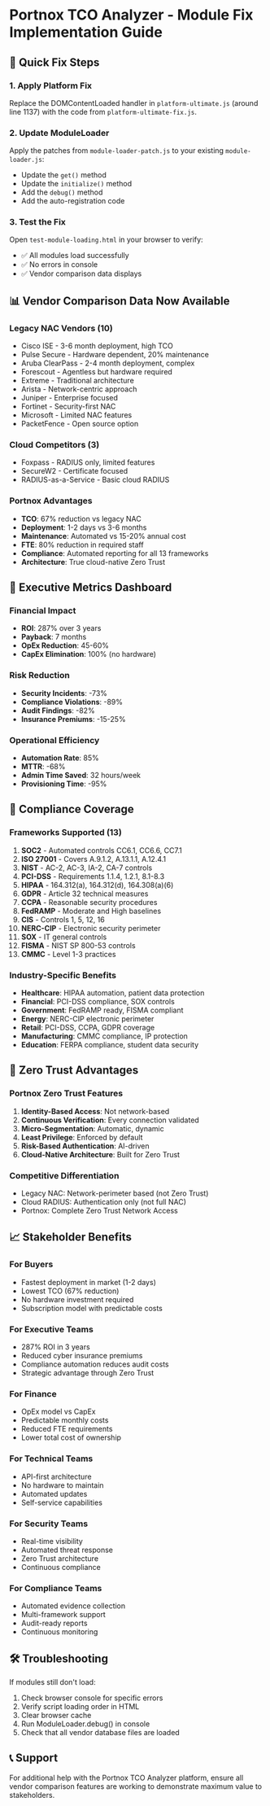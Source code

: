 # Portnox TCO Analyzer - Module Fix Implementation Guide

## 🎯 Quick Fix Steps

### 1. Apply Platform Fix
Replace the DOMContentLoaded handler in `platform-ultimate.js` (around line 1137) with the code from `platform-ultimate-fix.js`.

### 2. Update ModuleLoader
Apply the patches from `module-loader-patch.js` to your existing `module-loader.js`:
- Update the `get()` method
- Update the `initialize()` method  
- Add the `debug()` method
- Add the auto-registration code

### 3. Test the Fix
Open `test-module-loading.html` in your browser to verify:
- ✅ All modules load successfully
- ✅ No errors in console
- ✅ Vendor comparison data displays

## 📊 Vendor Comparison Data Now Available

### Legacy NAC Vendors (10)
- Cisco ISE - 3-6 month deployment, high TCO
- Pulse Secure - Hardware dependent, 20% maintenance
- Aruba ClearPass - 2-4 month deployment, complex
- Forescout - Agentless but hardware required
- Extreme - Traditional architecture
- Arista - Network-centric approach
- Juniper - Enterprise focused
- Fortinet - Security-first NAC
- Microsoft - Limited NAC features
- PacketFence - Open source option

### Cloud Competitors (3)
- Foxpass - RADIUS only, limited features
- SecureW2 - Certificate focused
- RADIUS-as-a-Service - Basic cloud RADIUS

### Portnox Advantages
- **TCO**: 67% reduction vs legacy NAC
- **Deployment**: 1-2 days vs 3-6 months
- **Maintenance**: Automated vs 15-20% annual cost
- **FTE**: 80% reduction in required staff
- **Compliance**: Automated reporting for all 13 frameworks
- **Architecture**: True cloud-native Zero Trust

## 🎯 Executive Metrics Dashboard

### Financial Impact
- **ROI**: 287% over 3 years
- **Payback**: 7 months
- **OpEx Reduction**: 45-60%
- **CapEx Elimination**: 100% (no hardware)

### Risk Reduction
- **Security Incidents**: -73%
- **Compliance Violations**: -89%
- **Audit Findings**: -82%
- **Insurance Premiums**: -15-25%

### Operational Efficiency
- **Automation Rate**: 85%
- **MTTR**: -68%
- **Admin Time Saved**: 32 hours/week
- **Provisioning Time**: -95%

## 🔐 Compliance Coverage

### Frameworks Supported (13)
1. **SOC2** - Automated controls CC6.1, CC6.6, CC7.1
2. **ISO 27001** - Covers A.9.1.2, A.13.1.1, A.12.4.1
3. **NIST** - AC-2, AC-3, IA-2, CA-7 controls
4. **PCI-DSS** - Requirements 1.1.4, 1.2.1, 8.1-8.3
5. **HIPAA** - 164.312(a), 164.312(d), 164.308(a)(6)
6. **GDPR** - Article 32 technical measures
7. **CCPA** - Reasonable security procedures
8. **FedRAMP** - Moderate and High baselines
9. **CIS** - Controls 1, 5, 12, 16
10. **NERC-CIP** - Electronic security perimeter
11. **SOX** - IT general controls
12. **FISMA** - NIST SP 800-53 controls
13. **CMMC** - Level 1-3 practices

### Industry-Specific Benefits
- **Healthcare**: HIPAA automation, patient data protection
- **Financial**: PCI-DSS compliance, SOX controls
- **Government**: FedRAMP ready, FISMA compliant
- **Energy**: NERC-CIP electronic perimeter
- **Retail**: PCI-DSS, CCPA, GDPR coverage
- **Manufacturing**: CMMC compliance, IP protection
- **Education**: FERPA compliance, student data security

## 🚀 Zero Trust Advantages

### Portnox Zero Trust Features
1. **Identity-Based Access**: Not network-based
2. **Continuous Verification**: Every connection validated
3. **Micro-Segmentation**: Automatic, dynamic
4. **Least Privilege**: Enforced by default
5. **Risk-Based Authentication**: AI-driven
6. **Cloud-Native Architecture**: Built for Zero Trust

### Competitive Differentiation
- Legacy NAC: Network-perimeter based (not Zero Trust)
- Cloud RADIUS: Authentication only (not full NAC)
- Portnox: Complete Zero Trust Network Access

## 📈 Stakeholder Benefits

### For Buyers
- Fastest deployment in market (1-2 days)
- Lowest TCO (67% reduction)
- No hardware investment required
- Subscription model with predictable costs

### For Executive Teams  
- 287% ROI in 3 years
- Reduced cyber insurance premiums
- Compliance automation reduces audit costs
- Strategic advantage through Zero Trust

### For Finance
- OpEx model vs CapEx
- Predictable monthly costs
- Reduced FTE requirements
- Lower total cost of ownership

### For Technical Teams
- API-first architecture
- No hardware to maintain
- Automated updates
- Self-service capabilities

### For Security Teams
- Real-time visibility
- Automated threat response
- Zero Trust architecture
- Continuous compliance

### For Compliance Teams
- Automated evidence collection
- Multi-framework support
- Audit-ready reports
- Continuous monitoring

## 🛠️ Troubleshooting

If modules still don't load:
1. Check browser console for specific errors
2. Verify script loading order in HTML
3. Clear browser cache
4. Run ModuleLoader.debug() in console
5. Check that all vendor database files are loaded

## 📞 Support
For additional help with the Portnox TCO Analyzer platform, ensure all vendor comparison features are working to demonstrate maximum value to stakeholders.
